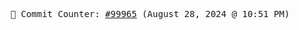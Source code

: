 <p align="center">
    <samp>
        📮 Commit Counter: <a href="https://github.com/Javascript-void0/Javascript-void0/commits/main">#99965</a> (August 28, 2024 @ 10:51 PM)
    </samp>
</p>